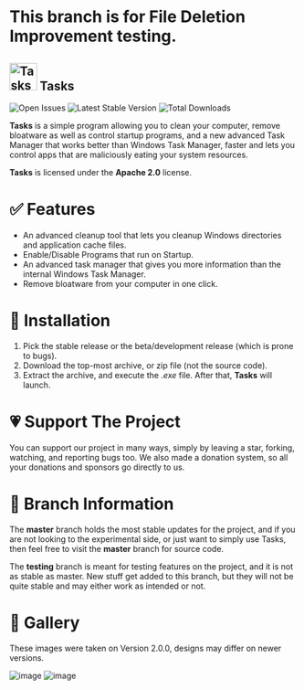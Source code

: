<h1>This branch is for File Deletion Improvement testing.</h1>

<h2><img src="https://user-images.githubusercontent.com/53088136/129425927-00413aa1-ca44-4ee5-a4ce-7d276cf2189c.png" alt="Tasks Logo" width='48' height='48' /> Tasks</h2>
<img src="https://img.shields.io/github/issues-raw/LiteTools/Tasks?label=total%20open%20issues" alt="Open Issues" /> <img src="https://img.shields.io/github/v/release/LiteTools/Tasks?label=latest%20stable" alt="Latest Stable Version" /> <img src="https://img.shields.io/github/downloads/LiteTools/Tasks/total" alt="Total Downloads" />


<strong>Tasks</strong> is a simple program allowing you to clean your computer, remove bloatware as well as control startup programs, and a new advanced Task Manager that works better than Windows Task Manager, faster and lets you control apps that are maliciously eating your system resources.

<strong>Tasks</strong> is licensed under the <strong>Apache 2.0</strong> license.


<h1>✅ Features</h1>

- An advanced cleanup tool that lets you cleanup Windows directories and application cache files.
- Enable/Disable Programs that run on Startup.
- An advanced task manager that gives you more information than the internal Windows Task Manager.
- Remove bloatware from your computer in one click.


<h1>📩 Installation</h1>

1. Pick the stable release or the beta/development release (which is prone to bugs).
2. Download the top-most archive, or zip file (not the source code).
3. Extract the archive, and execute the <i>.exe</i> file. After that, <strong>Tasks</strong> will launch.


<h1>💗 Support The Project</h1>

You can support our project in many ways, simply by leaving a star, forking, watching, and reporting bugs too. We also made a donation system, so all your donations and sponsors go directly to us.


<h1>📐 Branch Information</h1>

The <strong>master</strong> branch holds the most stable updates for the project, and if you are not looking to the experimental side, or just want to simply use Tasks, then feel free to visit the <strong>master</strong> branch for source code.

The <strong>testing</strong> branch is meant for testing features on the project, and it is not as stable as master. New stuff get added to this branch, but they will not be quite stable and may either work as intended or not.


<h1>📸 Gallery</h1>

These images were taken on Version 2.0.0, designs may differ on newer versions.

<img src="https://user-images.githubusercontent.com/53088136/129365571-cb0541b6-f480-42d1-8cdc-6303980de983.png" alt="image" />
<img src="https://user-images.githubusercontent.com/53088136/129365600-4fb10c17-c929-4eb7-9646-d5e423b40c54.png" alt="image" />


